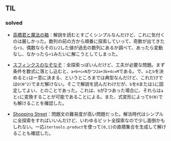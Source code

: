 ## TIL

### solved

* [高橋君と魔法の箱](https://atcoder.jp/contests/abc019/tasks/abc019_3)：解説を読むとすごくシンプルなんだけど、これに気付くのは厳しかった。数列の前の方から順番に探索していって、奇数が出てきたら`+1`、偶数ならその`1/2`した値が過去の数列にあるか調べて、あったら変動なし、なかったら`+1`みたいに解こうとしてしまった。

* [スフィンクスのなぞなぞ](https://atcoder.jp/contests/abc006/tasks/abc006_3)：全探索っぽいんだけど、工夫が必要な問題。まず条件を数式に落とし込むと、`a+b+c=N`かつ`2a+3b+4c=M`である。で、`a`と`b`を決めると`c`は一意に決まる、というところまでは典型なんだけど、これだけでは`O(N^2)`でまだ解けない。そこで解説を読んだわけだが、`b`を`0`または`1`に固定してよい、とのことであった。これは、`b`が2つあった場合に、それらは`a`と`c`に変換することが可能であることによる。また、式変形によって`O(N)`でも解けることを確認した。

* [Shopping Street](https://atcoder.jp/contests/abc080/tasks/abc080_c)：問題文の難易度が高い問題だった。解法時代はシンプルに全探索をすればいいんだけど、いわゆるビット全探索なので少し面倒かもしれない。一応`itertools.product`を使って`[0,1]`の直積集合を生成して解けることも確認した。